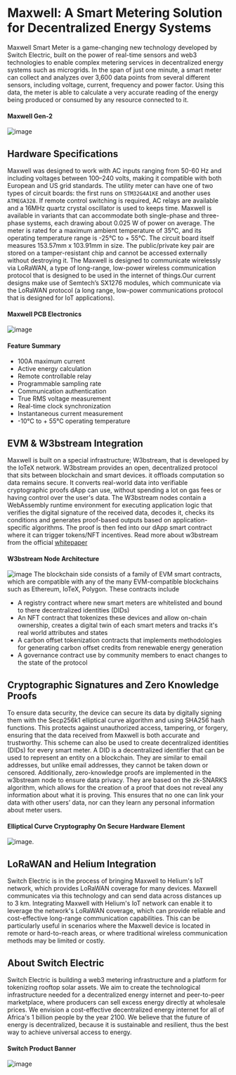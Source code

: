 # Maxwell: A Smart Metering Solution for Decentralized Energy Systems

Maxwell Smart Meter is a game-changing new technology developed by Switch Electric, built on the power of real-time sensors and web3 technologies to enable complex metering services in decentralized energy systems such as microgrids. In the span of just one minute, a smart meter can collect and analyzes over 3,600 data points from several different sensors, including voltage, current, frequency and power factor. Using this data, the meter is able to calculate a very accurate reading of the energy being produced or consumed by any resource connected to it. 
#### Maxwell Gen-2
![image](https://user-images.githubusercontent.com/52095470/230645076-e479f0d7-fa5d-482b-9ab6-a9cff2a46b32.png)

## Hardware Specifications
Maxwell was designed to work with AC inputs ranging from 50-60 Hz and including voltages between 100–240 volts, making it compatible with both European and US grid standards. The utility meter can have one of two types of circuit boards: the first runs on `STM32G4A1KE` and another uses `ATMEGA328`. If remote control switching is required, AC relays are available and a 16MHz quartz crystal oscillator is used to keeps time. Maxwell is available in variants that can accommodate both single-phase and three-phase systems, each drawing about 0.025 W of power on average. The meter is rated for a maximum ambient temperature of 35°C, and its operating temperature range is -25°C to + 55°C. The circuit board itself measures 153.57mm x 103.91mm in size. The public/private key pair are stored on a tamper-resistant chip and cannot be accessed externally without destroying it. The Maxwell is designed to communicate wirelessly via LoRaWAN, a type of long-range, low-power wireless communication protocol that is designed to be used in the internet of things.Our current designs make use of Semtech’s SX1276 modules, which communicate via the LoRaWAN protocol (a long range, low-power communications protocol that is designed for IoT applications).
#### Maxwell PCB Electronics
![image](https://user-images.githubusercontent.com/52095470/230644299-5a05c2d1-e8bd-4a68-b1dd-60f7d8b1db75.png)<br>
#### Feature Summary
- 100A maximum current
- Active energy calculation
- Remote controllable relay
- Programmable sampling rate
- Communication authentication
- True RMS voltage measurement
- Real-time clock synchronization
- Instantaneous current measurement
- -10°C to + 55°C operating temperature

## EVM & W3bstream Integration

Maxwell is built on a special infrastructure; W3bstream, that is developed by the IoTeX network. W3bstream provides an open, decentralized protocol that sits between blockchain and smart devices. it offloads computation so data remains secure. It converts real-world data into verifiable cryptographic proofs dApp can use, without spending a lot on gas fees or having control over the user's data. The W3bstream nodes contain a WebAssembly runtime environment for executing application logic that verifies the digital signature of the received data, decodes it, checks its conditions and generates proof-based outputs based on application-specific algorithms. The proof is then fed into our dApp smart contract where it can trigger tokens/NFT incentives. Read more about w3bstream from the official [whitepaper](https://docsend.com/view/twtxhbzvisdye2xj)
#### W3bstream Node Architecture
![image](https://user-images.githubusercontent.com/52095470/230633247-6cc34b15-f86a-49e0-92b5-18f7aa9e7fe1.png)
The blockchain side consists of a family of EVM smart contracts, which are compatible with any of the many EVM-compatible blockchains such as Ethereum, IoTeX, Polygon. These contracts include 
- A registry contract where new smart meters are whitelisted and bound to there decentralized identities (DIDs)
- An NFT contract that tokenizes these devices and allow on-chain ownership, creates a digital twin of each smart meters and tracks it's real world attributes and states
- A carbon offset tokenization contracts that implements methodologies for generating carbon offset credits from renewable energy generation
- A governance contract use by community members to enact changes to the state of the protocol 

## Cryptographic Signatures and Zero Knowledge Proofs
To ensure data security, the device can secure its data by digitally signing them with the Secp256k1 elliptical curve algorithm and using SHA256 hash functions. This protects against unauthorized access, tampering, or forgery, ensuring that the data received from Maxwell is both accurate and trustworthy. This scheme can also be used to create decentralized identities (DIDs) for every smart meter. A DID is a decentralized identifier that can be used to represent an entity on a blockchain. They are similar to email addresses, but unlike email addresses, they cannot be taken down or censored. Additionally, zero-knowledge proofs are implemented in the w3bstream node to ensure data privacy. They are based on the zk-SNARKS algorithm, which allows for the creation of a proof that does not reveal any information about what it is proving. This ensures that no one can link your data with other users’ data, nor can they learn any personal information about meter users.
#### Elliptical Curve Cryptography On Secure Hardware Element 
![image](https://user-images.githubusercontent.com/52095470/230639899-837d0c97-c09b-419e-ad87-3e07f236675d.png).

## LoRaWAN and Helium Integration
Switch Electric is in the process of bringing Maxwell to Helium's IoT network, which provides LoRaWAN coverage for many devices. Maxwell communicates via this technology and can send data across distances up to 3 km. Integrating Maxwell with Helium's IoT network can enable it to leverage the network's LoRaWAN coverage, which can provide reliable and cost-effective long-range communication capabilities. This can be particularly useful in scenarios where the Maxwell device is located in remote or hard-to-reach areas, or where traditional wireless communication methods may be limited or costly.

## About Switch Electric
Switch Electric is building a web3 metering infrastructure and a platform for tokenizing rooftop solar assets. We aim to create the technological infrastructure needed for a decentralized energy internet and peer-to-peer marketplace, where producers can sell excess energy directly at wholesale prices. We envision a cost-effective decentralized energy internet for all of Africa's 1 billion people by the year 2100. We believe that the future of energy is decentralized, because it is sustainable and resilient, thus the best way to achieve universal access to energy. 
#### Switch Product Banner
![image](https://user-images.githubusercontent.com/52095470/230646235-3934bc25-aed1-4534-9d89-efcf2097e539.png)

